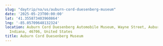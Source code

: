 ```yaml
---
slug: "daytrip/na/us/auburn-cord-duesenberg-museum"
date: '2025-05-23T00:00:00'
lat: '41.355873403960864'
lng: '-85.05709648132324'
location: Auburn Cord Duesenberg Automobile Museum, Wayne Street, Auburn, DeKalb County,
  Indiana, 46706, United States
title: Auburn Cord Duesenberg Museum
---
```




